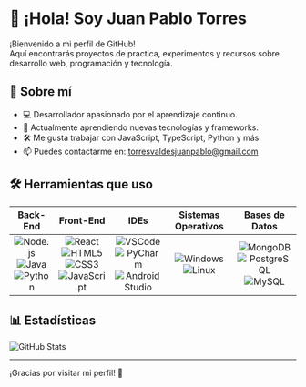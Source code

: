 # 👋 ¡Hola! Soy Juan Pablo Torres

¡Bienvenido a mi perfil de GitHub!  
Aquí encontrarás proyectos de practica, experimentos y recursos sobre desarrollo web, programación y tecnología.

## 🚀 Sobre mí

- 💻 Desarrollador apasionado por el aprendizaje continuo.
- 🌱 Actualmente aprendiendo nuevas tecnologías y frameworks.
- 🛠️ Me gusta trabajar con JavaScript, TypeScript, Python y más.
- 📫 Puedes contactarme en: [torresvaldesjuanpablo@gmail.com](torresvaldesjuanpablo@gmail.com)


## 🛠️ Herramientas que uso

| Back-End         | Front-End        | IDEs                | Sistemas Operativos      | Bases de Datos         |
|:----------------:|:---------------:|:-------------------:|:-----------------------:|:----------------------:|
| ![Node.js](https://img.shields.io/badge/-Node.js-339933?logo=node.js&logoColor=white&style=flat) <br> ![Java](https://img.shields.io/badge/-Java-007396?logo=java&logoColor=white&style=flat) <br> ![Python](https://img.shields.io/badge/-Python-3776AB?logo=python&logoColor=white&style=flat) | ![React](https://img.shields.io/badge/-React-61DAFB?logo=react&logoColor=black&style=flat) <br> ![HTML5](https://img.shields.io/badge/-HTML5-E34F26?logo=html5&logoColor=white&style=flat) <br> ![CSS3](https://img.shields.io/badge/-CSS3-1572B6?logo=css3&logoColor=white&style=flat) <br> ![JavaScript](https://img.shields.io/badge/-JavaScript-F7DF1E?logo=javascript&logoColor=black&style=flat) | ![VSCode](https://img.shields.io/badge/-VSCode-007ACC?logo=visual-studio-code&logoColor=white&style=flat) <br> ![PyCharm](https://img.shields.io/badge/-PyCharm-000?logo=pycharm&logoColor=white&style=flat) <br>![Android Studio](https://img.shields.io/badge/-Android%20Studio-3DDC84?logo=android-studio&logoColor=white&style=flat)<br>| ![Windows](https://img.shields.io/badge/-Windows-0078D6?logo=windows&logoColor=white&style=flat) <br> ![Linux](https://img.shields.io/badge/-Linux-FCC624?logo=linux&logoColor=black&style=flat) | ![MongoDB](https://img.shields.io/badge/-MongoDB-47A248?logo=mongodb&logoColor=white&style=flat) <br>![PostgreSQL](https://img.shields.io/badge/-PostgreSQL-336791?logo=postgresql&logoColor=white&style=flat)<br> ![MySQL](https://img.shields.io/badge/-MySQL-4479A1?logo=mysql&logoColor=white&style=flat) |


## 📊 Estadísticas

![GitHub Stats](https://github-readme-stats.vercel.app/api?username=tuusuario&show_icons=true&theme=radical)

---

¡Gracias por visitar mi perfil! 🚀

<!--
**juanpablotv/juanpablotv** is a ✨ _special_ ✨ repository because its `README.md` (this file) appears on your GitHub profile.

Here are some ideas to get you started:

- 🔭 I’m currently working on ...
- 🌱 I’m currently learning ...
- 👯 I’m looking to collaborate on ...
- 🤔 I’m looking for help with ...
- 💬 Ask me about ...
- 📫 How to reach me: ...
- 😄 Pronouns: ...
- ⚡ Fun fact: ...
-->
